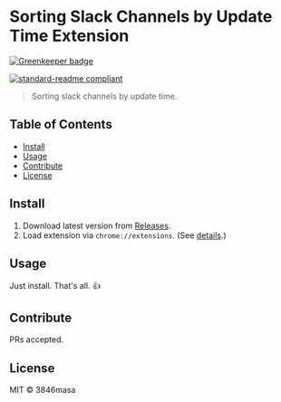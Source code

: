 # Sorting Slack Channels by Update Time Extension

[![Greenkeeper badge](https://badges.greenkeeper.io/3846masa/extension-sorting-slack-channels-by-update-time.svg)](https://greenkeeper.io/)

[![standard-readme compliant](https://img.shields.io/badge/standard--readme-OK-green.svg?style=flat-square)](https://github.com/RichardLitt/standard-readme)

> Sorting slack channels by update time.

## Table of Contents

- [Install](#install)
- [Usage](#usage)
- [Contribute](#contribute)
- [License](#license)

## Install

1. Download latest version from [Releases](https://github.com/3846masa/extension-sorting-slack-channels-by-update-time/releases).
2. Load extension via `chrome://extensions`. (See [details](https://developer.chrome.com/extensions/getstarted#unpacked).)

## Usage

Just install. That's all. :+1:

## Contribute

PRs accepted.

## License

MIT © 3846masa
